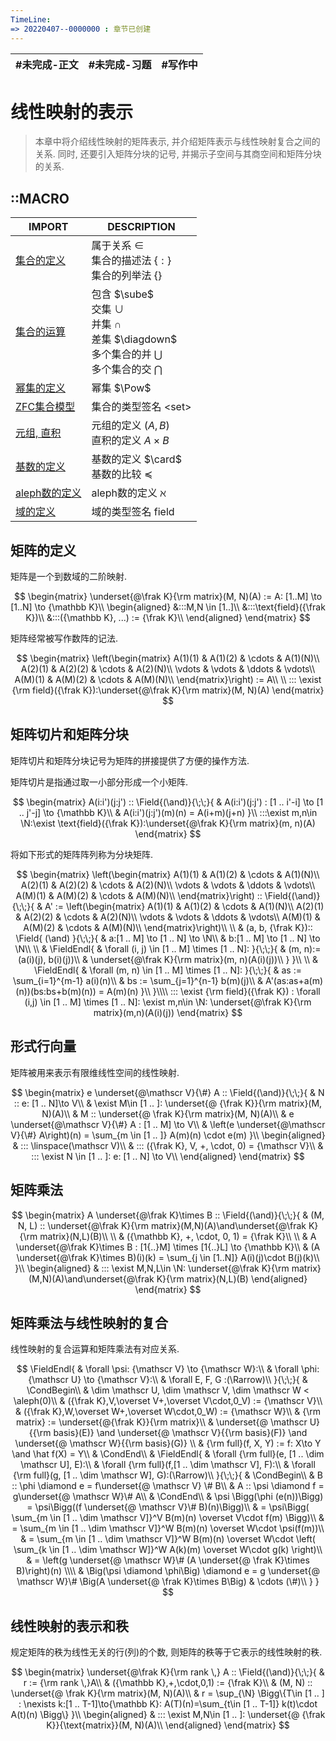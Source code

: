 ```yaml
---
TimeLine: 
=> 20220407--0000000 : 章节已创建
---
```

| #未完成-正文 | #未完成-习题 | #写作中 | 
| ------------ | ------------ | ------- |

# 线性映射的表示

> 本章中将介绍线性映射的矩阵表示, 并介绍矩阵表示与线性映射复合之间的关系. 
> 同时, 还要引入矩阵分块的记号, 并揭示子空间与其商空间和矩阵分块的关系. 

## ::MACRO

| IMPORT                                              | DESCRIPTION                                                                                                                            |
| --------------------------------------------------- | -------------------------------------------------------------------------------------------------------------------------------------- |
| [集合的定义](模型-ZFC公理系统#集合%20属于谓词)      | 属于关系 $\in$ <br /> 集合的描述法 $\{:\}$ <br /> 集合的列举法 $\{\}$                                                                  |
| [集合的运算](模型-ZFC公理系统#集合的运算)           | 包含 $\sube$ <br /> 交集 $\cup$ <br /> 并集 $\cap$ <br /> 差集 $\diagdown$ <br /> 多个集合的并 $\bigcup$ <br /> 多个集合的交 $\bigcap$ |
| [幂集的定义](模型-ZFC公理系统#幂集的定义)           | 幂集 $\Pow$                                                                                                                       |
| [ZFC集合模型](模型-ZFC公理系统#ZFC集合模型)         | 集合的类型签名 $\text{<set>}$                                                                                                          |
| [元组, 直积](模型-ZFC公理系统.md#元组%20直积)       | 元组的定义 $(A,B)$ <br /> 直积的定义 $A \times B$                                                                                      | 
| [基数的定义](代数-关系-序关系.md#基数的定义)       | 基数的定义 $\card$ <br /> 基数的比较 $\preceq$                                                                                   |
| [aleph数的定义](代数-关系-序关系.md#aleph数的定义) | aleph数的定义 $\aleph$                                                                                                                 |
| [域的定义](代数-域-域的定义.md#域的定义)            | 域的类型签名 $\text{field}$                                                                                                            |

## 矩阵的定义

矩阵是一个到数域的二阶映射. 

$$
\begin{matrix}
\underset{@\frak K}{\rm matrix}(M, N)(A) := A: [1..M] \to [1..N] \to {\mathbb K}\\
\begin{aligned}
&:::M,N \in [1..]\\
&:::\text{field}({\frak K})\\
&:::({\mathbb K}, ...) := {\frak K}\\
\end{aligned}
\end{matrix}
$$

矩阵经常被写作数阵的记法. 

$$
\begin{matrix}
\left(\begin{matrix}
    A(1)(1) & A(1)(2) & \cdots & A(1)(N)\\
    A(2)(1) & A(2)(2) & \cdots & A(2)(N)\\
    \vdots & \vdots & \ddots & \vdots\\
    A(M)(1) & A(M)(2) & \cdots & A(M)(N)\\
\end{matrix}\right) := A\\
\\
::: \exist {\rm field}({\frak K}):\underset{@\frak K}{\rm matrix}(M, N)(A)
\end{matrix}
$$

## 矩阵切片和矩阵分块

矩阵切片和矩阵分块记号为矩阵的拼接提供了方便的操作方法. 

矩阵切片是指通过取一小部分形成一个小矩阵. 

$$
\begin{matrix}
A(i:i')(j:j') :: \Field{(\and)}{\;\;}{
    & A(i:i')(j:j') : [1 .. i'-i] \to [1 .. j'-j] \to {\mathbb K}\\
    & A(i:i')(j:j')(m)(n) = A(i+m)(j+n)
}\\
:::\exist m,n\in \N:\exist \text{field}({\frak K}):\underset{@\frak K}{\rm matrix}(m, n)(A)
\end{matrix}
$$

将如下形式的矩阵阵列称为分块矩阵. 

$$
\begin{matrix}
\left(\begin{matrix}
    A(1)(1) & A(1)(2) & \cdots & A(1)(N)\\
    A(2)(1) & A(2)(2) & \cdots & A(2)(N)\\
    \vdots & \vdots & \ddots & \vdots\\
    A(M)(1) & A(M)(2) & \cdots & A(M)(N)\\
\end{matrix}\right) :: 
\Field{(\and)}{\;\;}{
    & A' := \left(\begin{matrix}
        A(1)(1) & A(1)(2) & \cdots & A(1)(N)\\
        A(2)(1) & A(2)(2) & \cdots & A(2)(N)\\
        \vdots & \vdots & \ddots & \vdots\\
        A(M)(1) & A(M)(2) & \cdots & A(M)(N)\\
    \end{matrix}\right)\\
    \\
    & (a, b, {\frak K}):: \Field{
        (\and)
    }{\;\;}{
        & a:[1 .. M] \to [1 .. N] \to \N\\
        & b:[1 .. M] \to [1 .. N] \to \N\\
        \\
        & \FieldEndl{
            & \forall (i, j) \in [1 .. M] \times [1 .. N]:
        }{\;\;}{
            & (m, n):= (a(i)(j), b(i)(j))\\
            & \underset{@\frak K}{\rm matrix}(m, n)(A(i)(j))\\
        }
    }\\
    \\
    & \FieldEndl{
        & \forall (m, n) \in [1 .. M] \times [1 .. N]:
    }{\;\;}{
        & as := \sum_{i=1}^{m-1} a(i)(n)\\
        & bs := \sum_{j=1}^{n-1} b(m)(j)\\
        & A'(as:as+a(m)(n))(bs:bs+b(m)(n)) = A(m)(n)
    }\\
}\\\\
::: \exist {\rm field}({\frak K}) : \forall (i,j) \in [1 .. M] \times [1 .. N]: \exist m,n\in \N: 
    \underset{@\frak K}{\rm matrix}(m,n)(A(i)(j))
\end{matrix}
$$


## 形式行向量

矩阵被用来表示有限维线性空间的线性映射. 

$$
\begin{matrix}
e \underset{@\mathscr V}{\#} A ::
\Field{(\and)}{\;\;}{
    & N :: e: [1 .. N]\to V\\
    & \exist M\in [1 .. ]: \underset{@ {\frak K}}{\rm matrix}(M, N)(A)\\
    & M :: \underset{@ \frak K}{\rm matrix}(M, N)(A)\\
    & e \underset{@\mathscr V}{\#} A : [1 .. M] \to V\\
    & \left(e \underset{@\mathscr V}{\#} A\right)(n) = \sum_{m \in [1 .. ]} A(m)(n) \cdot e(m)
}\\
\begin{aligned}
& ::: \linspace(\mathscr V)\\
& ::: ({\frak K}, V, +, \cdot, 0) = {\mathscr V}\\
& ::: \exist N \in [1 .. ]: e: [1 .. N] \to V\\
\end{aligned}
\end{matrix}
$$

## 矩阵乘法

$$
\begin{matrix}
A \underset{@\frak K}\times B :: \Field{(\and)}{\;\;}{
    & (M, N, L) :: \underset{@\frak K}{\rm matrix}(M,N)(A)\and\underset{@\frak K}{\rm matrix}(N,L)(B)\\
    \\
    & ({\mathbb K}, +, \cdot, 0, 1) = {\frak K}\\
    \\
    & A \underset{@\frak K}\times B : [1{..}M] \times [1{..}L] \to {\mathbb K}\\
    & (A \underset{@\frak K}\times B)(i)(k) = \sum_{j \in [1..N]} A(i)(j)\cdot B(j)(k)\\
}\\
\begin{aligned}
& ::: \exist M,N,L\in \N: \underset{@\frak K}{\rm matrix}(M,N)(A)\and\underset{@\frak K}{\rm matrix}(N,L)(B)
\end{aligned}
\end{matrix}
$$

## 矩阵乘法与线性映射的复合

线性映射的复合运算和矩阵乘法有对应关系. 

$$
\FieldEndl{
    & \forall \psi: {\mathscr V} \to {\mathscr W}:\\
    & \forall \phi: {\mathscr U} \to {\mathscr V}:\\
    & \forall E, F, G :(\Rarrow)\\
}{\;\;}{
    & \CondBegin\\
    & \dim \mathscr U, \dim \mathscr V, \dim \mathscr W < \aleph(0)\\
    & ({\frak K},V,\overset V+,\overset V\cdot,0_V) := {\mathscr V}\\
    & ({\frak K},W,\overset W+,\overset W\cdot,0_W) := {\mathscr W}\\
    & {\rm matrix} := \underset{@{\frak K}}{\rm matrix}\\
    & \underset{@ \mathscr U}{{\rm basis}(E)} \and
        \underset{@ \mathscr V}{{\rm basis}(F)} \and
        \underset{@ \mathscr W}{{\rm basis}(G)}  \\
    & {\rm full}(f, X, Y) := f: X\to Y \and \hat f(X) = Y\\
    & \CondEnd\\
    & \FieldEndl{
        & \forall {\rm full}(e, [1 .. \dim \mathscr U], E):\\
        & \forall {\rm full}(f,[1 .. \dim \mathscr V], F):\\
        & \forall {\rm full}(g, [1 .. \dim \mathscr W], G):(\Rarrow)\\
    }{\;\;}{
        & \CondBegin\\
        & B :: \phi \diamond e = f\underset{@ \mathscr V} \# B\\
        & A :: \psi \diamond f = g\underset{@ \mathscr W}\# A\\
        & \CondEnd\\
        & \psi \Bigg(\phi (e(n))\Bigg) 
            = \psi\Bigg((f \underset{@ \mathscr V}\# B)(n)\Bigg)\\
            & = \psi\Bigg(
                \sum_{m \in [1 .. \dim \mathscr V]}^V B(m)(n) \overset V\cdot f(m)
            \Bigg)\\
            & = \sum_{m \in [1 .. \dim \mathscr V]}^W B(m)(n) \overset W\cdot \psi(f(m))\\
            & = \sum_{m \in [1 .. \dim \mathscr V]}^W B(m)(n) \overset W\cdot 
                \left(
                    \sum_{k \in [1 .. \dim \mathscr W]}^W A(k)(m) \overset W\cdot g(k)
                \right)\\
            & = \left(g \underset{@ \mathscr W}\# (A \underset{@ \frak K}\times B)\right)(n)
            \\\\
        & \Big(\psi \diamond \phi\Big) \diamond e 
            = g \underset{@ \mathscr W}\# \Big(A \underset{@ \frak K}\times B\Big) 
            & \cdots (\#)\\
    }
}
$$



## 线性映射的表示和秩

规定矩阵的秩为线性无关的行(列)的个数, 则矩阵的秩等于它表示的线性映射的秩. 

$$
\begin{matrix}
\underset{@\frak K}{\rm rank \,} A :: \Field{(\and)}{\;\;}{
    & r := {\rm rank \,}A\\
    & ({\mathbb K},+,\cdot,0,1) := {\frak K}\\
    & (M, N) :: \underset{@ \frak K}{\rm matrix}(M, N)(A)\\
    & r = \sup_{\N} \Bigg\{T\in [1 .. ] : \nexists k:[1 .. T-1]\to{\mathbb K}: A(T)(n)=\sum_{t\in [1 .. T-1]} k(t)\cdot A(t)(n) \Bigg\}
}\\
\begin{aligned}
    & ::: \exist M,N\in [1 .. ]: \underset{@ {\frak K}}{\text{matrix}}(M, N)(A)\\
\end{aligned}
\end{matrix}
$$

